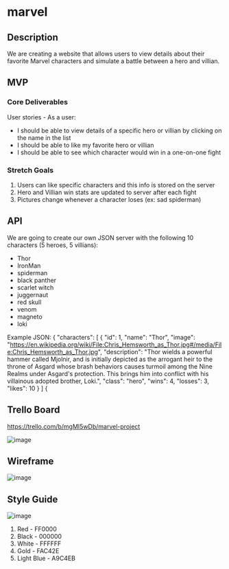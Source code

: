 # marvel

## Description
We are creating a website that allows users to view details about their favorite Marvel characters and simulate a battle between a hero and villian.

## MVP
### Core Deliverables
User stories - As a user:
- I should be able to view details of a specific hero or villian by clicking on the name in the list
- I should be able to like my favorite hero or villian
- I should be able to see which character would win in a one-on-one fight

### Stretch Goals
1) Users can like specific characters and this info is stored on the server
2) Hero and Villian win stats are updated to server after each fight
3) Pictures change whenever a character loses (ex: sad spiderman)

## API
We are going to create our own JSON server with the following 10 characters (5 heroes, 5 villians):
- Thor
- IronMan
- spiderman
- black panther
- scarlet witch
- juggernaut
- red skull
- venom
- magneto
- loki

Example JSON:
{
  "characters": [
    {
      "id": 1,
      "name": "Thor",
      "image": "https://en.wikipedia.org/wiki/File:Chris_Hemsworth_as_Thor.jpg#/media/File:Chris_Hemsworth_as_Thor.jpg",
      "description": "Thor wields a powerful hammer called Mjolnir, and is initially depicted as the arrogant heir to the throne of Asgard whose brash behaviors causes turmoil among the Nine Realms under Asgard's protection. This brings him into conflict with his villainous adopted brother, Loki.",
      "class": "hero",
      "wins": 4,
      "losses": 3,
      "likes": 10
      }
    ]
{

## Trello Board
https://trello.com/b/mgMI5wDb/marvel-project

![image](https://github.com/tyjsmith1/marvel/assets/95344047/69a7a897-fe77-4863-9c76-591eaa717e78)


## Wireframe
![image](https://github.com/tyjsmith1/marvel/assets/95344047/fcc9bce4-f371-4be5-ba55-8c1c20221a56)


## Style Guide
![image](https://github.com/tyjsmith1/marvel/assets/95344047/ff797fdb-6b2a-4c5b-b703-d3cbfba9343d)

1) Red - FF0000
2) Black - 000000
3) White - FFFFFF
4) Gold - FAC42E
5) Light Blue - A9C4EB
